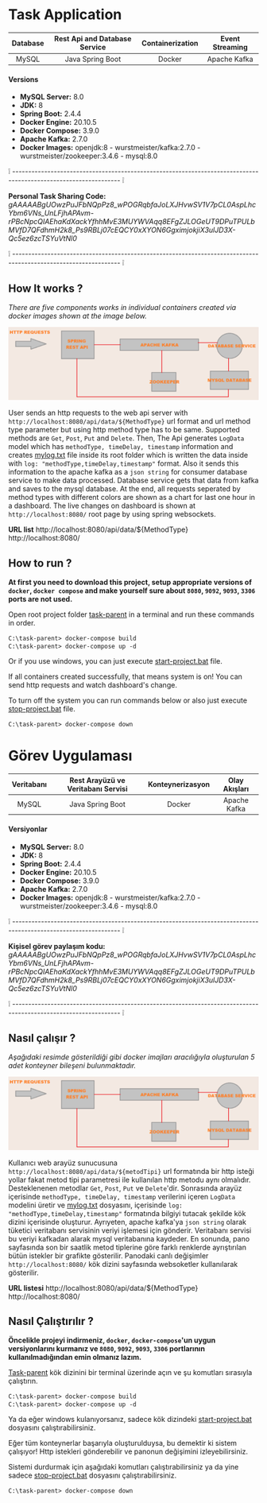 # Task Application

| Database  | Rest Api and Database Service | Containerization | Event Streaming | 
|:-:|:-:|:-:|:-:|
|MySQL|Java Spring Boot|Docker|Apache Kafka|

#### Versions

* **MySQL Server:** 8.0
* **JDK:** 8
* **Spring Boot:** 2.4.4
* **Docker Engine:** 20.10.5
* **Docker Compose:** 3.9.0
* **Apache Kafka:** 2.7.0
* **Docker Images:** openjdk:8 - wurstmeister/kafka:2.7.0 - wurstmeister/zookeeper:3.4.6 - mysql:8.0

:grey_exclamation: ---------------------------------------------------------------------------------------------------------------- :grey_exclamation:

**Personal Task Sharing Code:** *gAAAAABgUOwzPuJFbNQpPz8_wPOGRqbfaJoLXJHvwSV1V7pCL0AspLhcYbm6VNs_UnLFjhAPAvm-rPBcNpcQIAEhaKdXackYfhhMvE3MUYWVAqq8EFgZJLOGeUT9DPuTPULbMVfD7QFdhmH2k8_Ps9RBLj07cEQCY0xXYON6GgximjokjiX3ulJD3X-Qc5ez6zcTSYuVtNl0*

:grey_exclamation: ---------------------------------------------------------------------------------------------------------------- :grey_exclamation:

## How It works ?
*There are five components works in individual containers created via docker images shown at the image below.*

![System Schema](img/system-schema.png)

User sends an http requests to the web api server with `http://localhost:8080/api/data/${MethodType}` url format and url method type parameter but using http method type has to be same. Supported methods are `Get`, `Post`, `Put` and `Delete`. Then, The Api generates `LogData` model which has `methodType, timeDelay, timestamp` information and creates [mylog.txt](task-rest-api/mylog.txt) file inside its root folder which is written the data inside with `log: "methodType,timeDelay,timestamp"` format. Also it sends this information to the apache kafka as a `json string` for consumer database service to make data processed. Database service gets that data from kafka and saves to the mysql database. At the end, all requests seperated by method types with different colors are shown as a chart for last one hour in a dashboard. The live changes on dashboard is shown at `http://localhost:8080/` root page by using spring websockets.

**URL list**
http://localhost:8080/api/data/${MethodType}
http://localhost:8080/

## How to run ?

**At first you need to download this project, setup appropriate versions of `docker`, `docker compose` and make yourself sure about `8080`, `9092`, `9093`, `3306` ports are not used.**

Open root project folder [task-parent](.) in a terminal and run these commands in order.

```shell
C:\task-parent> docker-compose build
C:\task-parent> docker-compose up -d
```
Or if you use windows, you can just execute [start-project.bat](./start-project.bat) file.

If all containers created successfully, that means system is on! You can send http requests and watch dashboard's change.

To turn off the system you can run commands below or also just execute [stop-project.bat](./stop-project.bat) file.

```shell
C:\task-parent> docker-compose down
```


# Görev Uygulaması

| Veritabanı  | Rest Arayüzü ve Veritabanı Servisi | Konteynerizasyon | Olay Akışları | 
|:-:|:-:|:-:|:-:|
|MySQL|Java Spring Boot|Docker|Apache Kafka|

#### Versiyonlar

* **MySQL Server:** 8.0
* **JDK:** 8
* **Spring Boot:** 2.4.4
* **Docker Engine:** 20.10.5
* **Docker Compose:** 3.9.0
* **Apache Kafka:** 2.7.0
* **Docker Images:** openjdk:8 - wurstmeister/kafka:2.7.0 - wurstmeister/zookeeper:3.4.6 - mysql:8.0

:grey_exclamation: ---------------------------------------------------------------------------------------------------------------- :grey_exclamation:

**Kişisel görev paylaşım kodu:** *gAAAAABgUOwzPuJFbNQpPz8_wPOGRqbfaJoLXJHvwSV1V7pCL0AspLhcYbm6VNs_UnLFjhAPAvm-rPBcNpcQIAEhaKdXackYfhhMvE3MUYWVAqq8EFgZJLOGeUT9DPuTPULbMVfD7QFdhmH2k8_Ps9RBLj07cEQCY0xXYON6GgximjokjiX3ulJD3X-Qc5ez6zcTSYuVtNl0*

:grey_exclamation: ---------------------------------------------------------------------------------------------------------------- :grey_exclamation:

## Nasıl çalışır ?
*Aşağıdaki resimde gösterildiği gibi docker imajları aracılığıyla oluşturulan 5 adet konteyner bileşeni bulunmaktadır.*


![System Schema](img/system-schema.png)

Kullanıcı web arayüz sunucusuna `http://localhost:8080/api/data/${metodTipi}` url formatında bir http isteği yollar fakat metod tipi parametresi ile kullanılan http metodu aynı olmalıdır. Desteklenenen metodlar `Get`, `Post`, `Put` ve `Delete`'dir. Sonrasında arayüz içerisinde `methodType, timeDelay, timestamp` verilerini içeren `LogData` modelini üretir ve [mylog.txt](task-rest-api/mylog.txt) dosyasını, içerisinde `log: "methodType,timeDelay,timestamp"` formatında bilgiyi tutacak şekilde kök dizini içerisinde oluşturur. Ayrıyeten, apache kafka'ya `json string` olarak tüketici veritabanı servisinin veriyi işlemesi için gönderir. Veritabanı servisi bu veriyi kafkadan alarak mysql veritabanına kaydeder. En sonunda, pano sayfasında son bir saatlik metod tiplerine göre farklı renklerde ayrıştırılan bütün istekler bir grafikte gösterilir. Panodaki canlı değişimler `http://localhost:8080/` kök dizini sayfasında websoketler kullanılarak gösterilir.

**URL listesi**
http://localhost:8080/api/data/${MethodType}
http://localhost:8080/

## Nasıl Çalıştırılır ?
**Öncelikle projeyi indirmeniz, `docker`, `docker-compose`'un uygun versiyonlarını kurmanız ve `8080`, `9092`, `9093`, `3306` portlarının kullanılmadığından emin olmanız lazım.**

[Task-parent](.) kök dizinini bir terminal üzerinde açın ve şu komutları sırasıyla çalıştırın.

```shell
C:\task-parent> docker-compose build
C:\task-parent> docker-compose up -d
```

Ya da eğer windows kulanıyorsanız, sadece kök dizindeki [start-project.bat](./start-project.bat) dosyasını çalıştırabilirsiniz.

Eğer tüm konteynerlar başarıyla oluşturulduysa, bu demektir ki sistem çalışıyor! Http istekleri gönderebilir ve panonun değişimini izleyebilirsiniz.

Sistemi durdurmak için aşağıdaki komutları çalıştırabilirsiniz ya da yine sadece [stop-project.bat](./stop-project.bat) dosyasını çalıştırabilirsiniz.

```shell
C:\task-parent> docker-compose down
```
